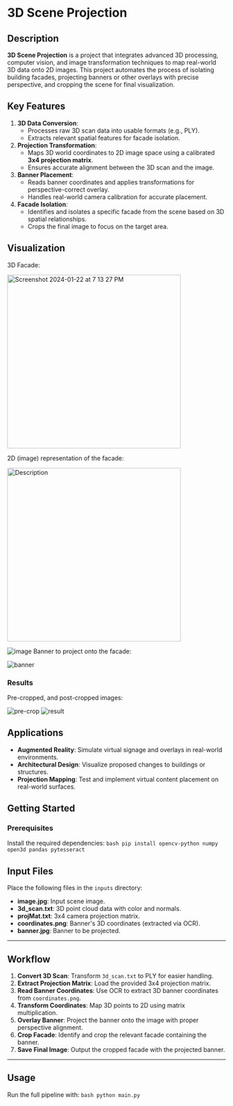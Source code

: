# 3D Scene Projection

## Description
**3D Scene Projection** is a project that integrates advanced 3D processing, computer vision, and image transformation techniques to map real-world 3D data onto 2D images. This project automates the process of isolating building facades, projecting banners or other overlays with precise perspective, and cropping the scene for final visualization.

## Key Features
1. **3D Data Conversion**:
   - Processes raw 3D scan data into usable formats (e.g., PLY).
   - Extracts relevant spatial features for facade isolation.
2. **Projection Transformation**:
   - Maps 3D world coordinates to 2D image space using a calibrated **3x4 projection matrix**.
   - Ensures accurate alignment between the 3D scan and the image.
3. **Banner Placement**:
   - Reads banner coordinates and applies transformations for perspective-correct overlay.
   - Handles real-world camera calibration for accurate placement.
4. **Facade Isolation**:
   - Identifies and isolates a specific facade from the scene based on 3D spatial relationships.
   - Crops the final image to focus on the target area.


## Visualization
3D Facade: 

<img width="400" alt="Screenshot 2024-01-22 at 7 13 27 PM" src="https://github.com/user-attachments/assets/8a8f1c35-8c99-49cf-baca-bdb8cc8a319d">

2D (image) representation of the facade: 

<img src="https://github.com/user-attachments/assets/1eb9fe55-b63e-40a3-95be-7b70838a48ee" alt="Description" width="400"/>

 ![image](https://github.com/user-attachments/assets/1eb9fe55-b63e-40a3-95be-7b70838a48ee)
Banner to project onto the facade: 

![banner](https://github.com/user-attachments/assets/1681fca5-4f68-4048-962a-aca2a90be18b)


### Results
Pre-cropped, and post-cropped images:


![pre-crop](https://github.com/user-attachments/assets/c83686b3-5a87-4cfc-8919-c4435f12b49e)
![result](https://github.com/user-attachments/assets/fa4d6a40-ccc3-4164-838d-0b8c5fd969d3)





## Applications
- **Augmented Reality**: Simulate virtual signage and overlays in real-world environments.
- **Architectural Design**: Visualize proposed changes to buildings or structures.
- **Projection Mapping**: Test and implement virtual content placement on real-world surfaces.

## Getting Started

### Prerequisites
Install the required dependencies:
```bash pip install opencv-python numpy open3d pandas pytesseract```

## Input Files
Place the following files in the `inputs` directory:

- **image.jpg**: Input scene image.
- **3d_scan.txt**: 3D point cloud data with color and normals.
- **projMat.txt**: 3x4 camera projection matrix.
- **coordinates.png**: Banner's 3D coordinates (extracted via OCR).
- **banner.jpg**: Banner to be projected.

---

## Workflow
1. **Convert 3D Scan**: Transform `3d_scan.txt` to PLY for easier handling.
2. **Extract Projection Matrix**: Load the provided 3x4 projection matrix.
3. **Read Banner Coordinates**: Use OCR to extract 3D banner coordinates from `coordinates.png`.
4. **Transform Coordinates**: Map 3D points to 2D using matrix multiplication.
5. **Overlay Banner**: Project the banner onto the image with proper perspective alignment.
6. **Crop Facade**: Identify and crop the relevant facade containing the banner.
7. **Save Final Image**: Output the cropped facade with the projected banner.

---

## Usage
Run the full pipeline with:
```bash python main.py```


